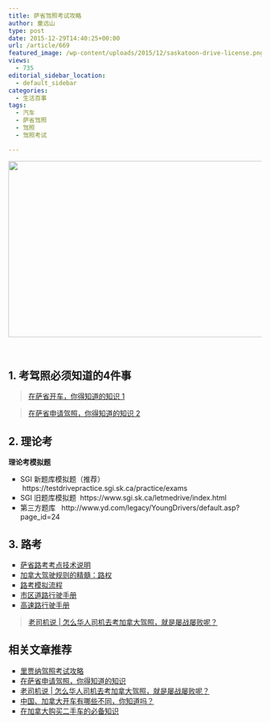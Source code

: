 ```yaml
---
title: 萨省驾照考试攻略
author: 童远山
type: post
date: 2015-12-29T14:40:25+00:00
url: /article/669
featured_image: /wp-content/uploads/2015/12/saskatoon-drive-license.png
views:
  - 735
editorial_sidebar_location:
  - default_sidebar
categories:
  - 生活百事
tags:
  - 汽车
  - 萨省驾照
  - 驾照
  - 驾照考试

---
```

<img decoding="async" loading="lazy" class="size-full wp-image-1246 aligncenter" src="http://52sask.com/wp-content/uploads/2015/12/saskatoon-drive-license.png" alt="" width="560" height="351" srcset="http://192.168.2.100:800/wp-content/uploads/2015/12/saskatoon-drive-license.png 560w, http://192.168.2.100:800/wp-content/uploads/2015/12/saskatoon-drive-license-300x188.png 300w" sizes="(max-width: 560px) 100vw, 560px" />

&nbsp;

## 

## 1. 考驾照必须知道的4件事

<blockquote class="wp-embedded-content" data-secret="wWnLnAKaZH">
  <p>
    <a href="http://52sask.com/article/676">在萨省开车，你得知道的知识 1</a>
  </p>
</blockquote>



<blockquote class="wp-embedded-content" data-secret="ONtwH0LWxr">
  <p>
    <a href="http://52sask.com/article/677">在萨省申请驾照，你得知道的知识 2</a>
  </p>
</blockquote>



## 2. 理论考

**理论考模拟题**

<ul class=" list-paddingleft-2" style="list-style-type: square;">
  <li>
    SGI 新题库模拟题（推荐）  https://testdrivepractice.sgi.sk.ca/practice/exams
  </li>
  <li>
    SGI 旧题库模拟题  https://www.sgi.sk.ca/letmedrive/index.html
  </li>
  <li>
    第三方题库   http://www.yd.com/legacy/YoungDrivers/default.asp?page_id=24
  </li>
</ul>

## 3. 路考

<ul style="list-style-type: square;">
  <li>
    <a href="http://52sask.com/article/1266" target="_blank" rel="noopener noreferrer">萨省路考考点技术说明</a>
  </li>
  <li>
    <a href="http://52sask.com/article/1281">加拿大驾驶规则的精髓：路权</a>
  </li>
  <li>
    <a href="http://52sask.com/article/1256">路考模拟流程</a>
  </li>
  <li>
    <a href="http://52sask.com/article/1252">市区道路行驶手册</a>
  </li>
  <li>
    <a href="http://52sask.com/article/1241">高速路行驶手册</a>
  </li>
</ul>

<blockquote class="wp-embedded-content" data-secret="XqWBhyPEiA">
  <p>
    <a href="http://52sask.com/article/845">老司机说 | 怎么华人司机去考加拿大驾照，就是屡战屡败呢？</a>
  </p>
</blockquote>



## 相关文章推荐

<ul style="list-style-type: square;">
  <li>
    <a href="http://52sask.com/article/589">里贾纳驾照考试攻略</a>
  </li>
  <li>
    <a href="http://52sask.com/article/677">在萨省申请驾照，你得知道的知识</a>
  </li>
  <li>
    <a href="http://52sask.com/article/845">老司机说 | 怎么华人司机去考加拿大驾照，就是屡战屡败呢？</a>
  </li>
  <li>
    <a href="http://52sask.com/article/1283">中国、加拿大开车有哪些不同，你知道吗？</a>
  </li>
  <li>
    <a href="http://52sask.com/article/673">在加拿大购买二手车的必备知识</a>
  </li>
</ul>